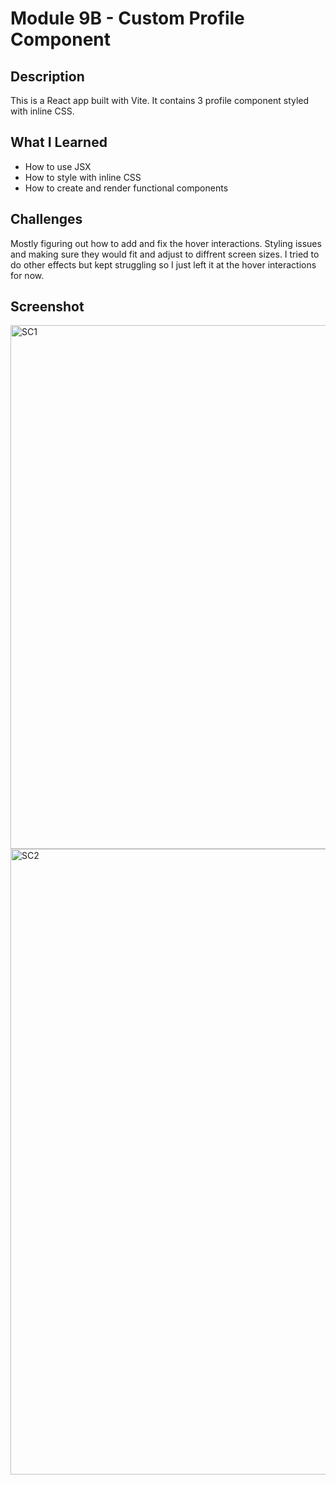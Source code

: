 # Module 9B - Custom Profile Component

## Description
This is a React app built with Vite. It contains 3 profile component styled with inline CSS.

## What I Learned
- How to use JSX
- How to style with inline CSS
- How to create and render functional components

## Challenges
Mostly figuring out how to add and fix the hover interactions. Styling issues and making sure they would fit and adjust to diffrent screen sizes. I tried to do other effects but kept struggling so I just left it at the hover interactions for now. 

## Screenshot
<img width="1909" height="838" alt="SC1" src="https://github.com/user-attachments/assets/68f50295-6be5-49ae-bbed-8b9d0000eb3e" />

<img width="1916" height="1001" alt="SC2" src="https://github.com/user-attachments/assets/a3ccbf21-cc59-4c9e-b34b-ff9c44cf997a" />
